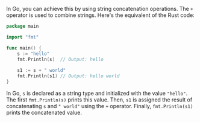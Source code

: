 In Go, you can achieve this by using string concatenation operations. The `+` operator is used to combine strings. Here's the equivalent of the Rust code:

```go
package main

import "fmt"

func main() {
    s := "hello"
    fmt.Println(s)  // Output: hello
    
    s1 := s + " world"
    fmt.Println(s1) // Output: hello world
}
```

In Go, `s` is declared as a string type and initialized with the value `"hello"`. The first `fmt.Println(s)` prints this value. Then, `s1` is assigned the result of concatenating `s` and `" world"` using the `+` operator. Finally, `fmt.Println(s1)` prints the concatenated value.
